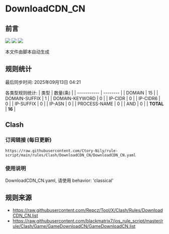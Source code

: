 # DownloadCDN_CN

## 前言
![](https://img.shields.io/badge/%E4%B8%8B%E8%BD%BD%E8%A7%84%E5%88%99-%E5%90%88%E5%B9%B6%E8%A7%84%E5%88%99-blue) ![](https://img.shields.io/badge/%E7%BB%9F%E8%AE%A1%E6%95%B0%E9%87%8F-green) ![](https://img.shields.io/badge/%E7%94%9F%E6%88%90%E8%AE%A2%E9%98%85-8A2BE2)

本文件由脚本自动生成

## 规则统计
最后同步时间: 2025年09月13日 04:21

各类型规则统计:
| 类型        | 数量(条) |
| ----------- | -------- |
| DOMAIN       | 15       | 
| DOMAIN-SUFFIX | 1        | 
| DOMAIN-KEYWORD | 0        | 
| IP-CIDR      | 0        | 
| IP-CIDR6     | 0        | 
| IP-SUFFIX    | 0        | 
| IP-ASN       | 0        | 
| PROCESS-NAME | 0        | 
| AND          | 0        | 
| **TOTAL** | **16** | 
## Clash

### 订阅链接 (每日更新)
```
https://raw.githubusercontent.com/Ctory-Nily/rule-script/main/rules/Clash/DownloadCDN_CN/DownloadCDN_CN.yaml
```

### 使用说明
DownloadCDN_CN.yaml, 请使用 behavior: 'classical'

## 规则来源
- https://raw.githubusercontent.com/Repcz/Tool/X/Clash/Rules/DownloadCDN_CN.list 
- https://raw.githubusercontent.com/blackmatrix7/ios_rule_script/master/rule/Clash/Game/GameDownloadCN/GameDownloadCN.list 
